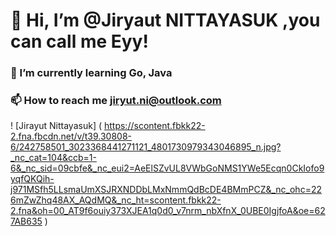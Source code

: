 # 👋 Hi, I’m @Jiryaut NITTAYASUK ,you can call me Eyy!
### 🌱 I’m currently learning Go, Java
### 📫 How to reach me jiryut.ni@outlook.com

! [Jirayut Nittayasuk] ( https://scontent.fbkk22-2.fna.fbcdn.net/v/t39.30808-6/242758501_3023368441271121_4801730979343046895_n.jpg?_nc_cat=104&ccb=1-6&_nc_sid=09cbfe&_nc_eui2=AeElSZvUL8VWbGoNMS1YWe5Ecqn0CkIofo9yqfQKQih-j971MSfh5LLsmaUmXSJRXNDDbLMxNmmQdBcDE4BMmPCZ&_nc_ohc=226mZwZhq48AX_AQdMQ&_nc_ht=scontent.fbkk22-2.fna&oh=00_AT9f6ouiy373XJEA1q0d0_v7nrm_nbXfnX_0UBE0IgjfoA&oe=627AB635 )
